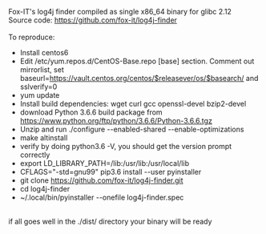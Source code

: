 Fox-IT's log4j finder compiled as single x86_64 binary for glibc 2.12<br>
Source code: https://github.com/fox-it/log4j-finder <br>
<br>
To reproduce:<br>
- Install centos6<br>
- Edit /etc/yum.repos.d/CentOS-Base.repo \[base\] section. Comment out mirrorlist, set baseurl=https://vault.centos.org/centos/$releasever/os/$basearch/ and sslverify=0 <br>
- yum update <br>
- Install build dependencies: wget curl gcc openssl-devel bzip2-devel<br>
- download Python 3.6.6 build package from https://www.python.org/ftp/python/3.6.6/Python-3.6.6.tgz<br>
- Unzip and run ./configure --enabled-shared --enable-optimizations<br>
- make altinstall<br>
- verify by doing python3.6 -V, you should get the version prompt correctly<br>
- export LD_LIBRARY_PATH=/lib:/usr/lib:/usr/local/lib<br>
- CFLAGS="-std=gnu99" pip3.6 install --user pyinstaller<br>
- git clone https://github.com/fox-it/log4j-finder.git<br>
- cd log4j-finder<br>
- ~/.local/bin/pyinstaller --onefile log4j-finder.spec<br>
<br>
if all goes well in the ./dist/ directory your binary will be ready <br>
